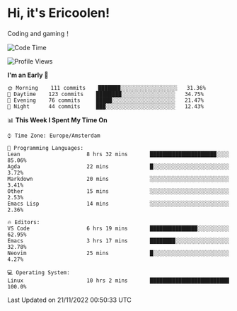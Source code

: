 # Hi, it's Ericoolen!
Coding and gaming！

<!--START_SECTION:waka-->
![Code Time](http://img.shields.io/badge/Code%20Time-531%20hrs%2043%20mins-blue)

![Profile Views](http://img.shields.io/badge/Profile%20Views-1-blue)

**I'm an Early 🐤** 

```text
🌞 Morning    111 commits    ███████░░░░░░░░░░░░░░░░░░   31.36% 
🌆 Daytime    123 commits    ████████░░░░░░░░░░░░░░░░░   34.75% 
🌃 Evening    76 commits     █████░░░░░░░░░░░░░░░░░░░░   21.47% 
🌙 Night      44 commits     ███░░░░░░░░░░░░░░░░░░░░░░   12.43%

```


📊 **This Week I Spent My Time On** 

```text
⌚︎ Time Zone: Europe/Amsterdam

💬 Programming Languages: 
Lean                     8 hrs 32 mins       █████████████████████░░░░   85.06% 
Agda                     22 mins             █░░░░░░░░░░░░░░░░░░░░░░░░   3.72% 
Markdown                 20 mins             ░░░░░░░░░░░░░░░░░░░░░░░░░   3.41% 
Other                    15 mins             ░░░░░░░░░░░░░░░░░░░░░░░░░   2.53% 
Emacs Lisp               14 mins             ░░░░░░░░░░░░░░░░░░░░░░░░░   2.36%

🔥 Editors: 
VS Code                  6 hrs 19 mins       ███████████████░░░░░░░░░░   62.95% 
Emacs                    3 hrs 17 mins       ████████░░░░░░░░░░░░░░░░░   32.78% 
Neovim                   25 mins             █░░░░░░░░░░░░░░░░░░░░░░░░   4.27%

💻 Operating System: 
Linux                    10 hrs 2 mins       █████████████████████████   100.0%

```


 Last Updated on 21/11/2022 00:50:33 UTC
<!--END_SECTION:waka-->

